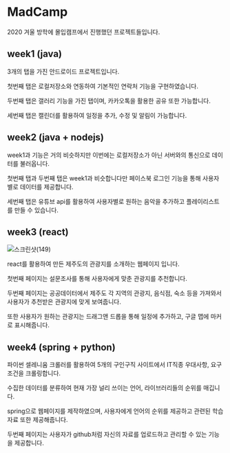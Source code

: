 # MadCamp

2020 겨울 방학에 몰입캠프에서 진행했던 프로젝트들입니다.





## week1 (java)

3개의 탭을 가진 안드로이드 프로젝트입니다.

첫번째 탭은 로컬저장소와 연동하여 기본적인 연락처 기능을 구현하였습니다.

두번째 탭은 갤러리 기능을 가진 탭이며, 카카오톡을 활용한 공유 또한 가능합니다.

세번째 탭은 캘린더를 활용하여 일정을 추가, 수정 및 알림이 가능합니다.



## week2 (java + nodejs)

week1과 기능은 거의 비슷하지만 이번에는 로컬저장소가 아닌 서버와의 통신으로 데이터를 불러옵니다.

첫번째 탭과 두번째 탭은 week1과 비슷합니다만 페이스북 로그인 기능을 통해 사용자별로 데이터를 제공합니다.

세번째 탭은 유튜브 api를 활용하여 사용자별로 원하는 음악을 추가하고 플레이리스트를 만들 수 있습니다.



## week3 (react)

![스크린샷(149)](https://user-images.githubusercontent.com/62827431/110280913-03bd2100-801f-11eb-989d-e5cf48fc66dc.png)

react를 활용하여 만든 제주도의 관광지를 소개하는 웹페이지 입니다.

첫번째 페이지는 설문조사를 통해 사용자에게 맞춘 관광지를 추천합니다.

두번째 페이지는 공공데이터에서 제주도 각 지역의 관광지, 음식점, 숙소 등을 가져와서 사용자가 추천받은 관광지에 맞게 보여줍니다.

또한 사용자가 원하는 관광지는 드래그앤 드롭을 통해 일정에 추가하고, 구글 맵에 마커로 표시해줍니다. 



## week4 (spring + python)

파이썬 셀레니움 크롤러를 활용하여 5개의 구인구직 사이트에서 IT직종 우대사항, 요구조건을 크롤링합니다.

수집한 데이터를 분류하여 현재 가장 널리 쓰이는 언어, 라이브러리들의 순위를 매깁니다.

spring으로 웹페이지를 제작하였으며, 사용자에게 언어의 순위를 제공하고 관련된 학습 자료 또한 제공해줍니다.

두번째 페이지는 사용자가 github처럼 자신의 자료를 업로드하고 관리할 수 있는 기능을 제공합니다.
